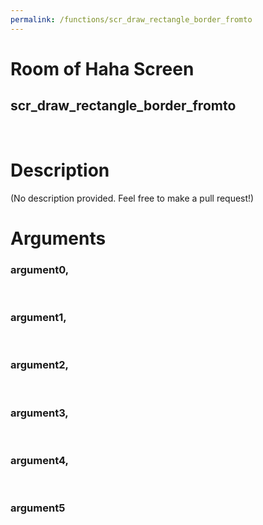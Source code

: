 ```yaml
---
permalink: /functions/scr_draw_rectangle_border_fromto
---
```

# Room of Haha Screen  
## scr_draw_rectangle_border_fromto  
&nbsp;  
# Description  
(No description provided. Feel free to make a pull request!) 
&nbsp;  
# Arguments
### argument0, 

&nbsp;  
### argument1, 

&nbsp;  
### argument2, 

&nbsp;  
### argument3, 

&nbsp;  
### argument4, 

&nbsp;  
### argument5

&nbsp;  


